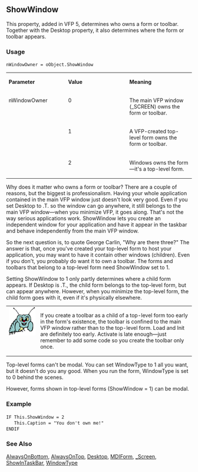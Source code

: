 ## ShowWindow

This property, added in VFP 5, determines who owns a form or toolbar. Together with the Desktop property, it also determines where the form or toolbar appears.

### Usage

```foxpro
nWindowOwner = oObject.ShowWindow
```
<table>
<tr>
  <td width="32%" valign="top">
  <p><b>Parameter</b></p>
  </td>
  <td width="23%" valign="top">
  <p><b>Value</b></p>
  </td>
  <td width="45%" valign="top">
  <p><b>Meaning</b></p>
  </td>
 </tr>
<tr>
  <td width="32%" rowspan="3" valign="top">
  <p>nWindowOwner</p>
  </td>
  <td width="23%" valign="top">
  <p>0</p>
  </td>
  <td width="45%" valign="top">
  <p>The main VFP window (_SCREEN) owns the form or toolbar.</p>
  </td>
 </tr>
<tr>
  <td width="33%" valign="top">
  <p>1</p>
  </td>
  <td width="67%" valign="top">
  <p>A VFP-created top-level form owns the form or toolbar.</p>
  </td>
 </tr>
<tr>
  <td width="33%" valign="top">
  <p>2</p>
  </td>
  <td width="67%" valign="top">
  <p>Windows owns the form&mdash;it's a top-level form.</p>
  </td>
 </tr>
</table>

Why does it matter who owns a form or toolbar? There are a couple of reasons, but the biggest is professionalism. Having your whole application contained in the main VFP window just doesn't look very good. Even if you set Desktop to .T. so the window can go anywhere, it still belongs to the main VFP window&mdash;when you minimize VFP, it goes along. That's not the way serious applications work. ShowWindow lets you create an independent window for your application and have it appear in the taskbar and behave independently from the main VFP window. 

So the next question is, to quote George Carlin, "Why are there three?" The answer is that, once you've created your top-level form to host your application, you may want to have it contain other windows (children). Even if you don't, you probably do want it to own a toolbar. The forms and toolbars that belong to a top-level form need ShowWindow set to 1. 

Setting ShowWindow to 1 only partly determines where a child form appears. If Desktop is .T., the child form belongs to the top-level form, but can appear anywhere. However, when you minimize the top-level form, the child form goes with it, even if it's physically elsewhere.

<table>
<tr>
  <td width="17%" valign="top">
<img width="95" height="78" src="bug.gif">
  </td>
  <td width="83%">
  <p>If you create a toolbar as a child of a top-level form too early in the form's existence, the toolbar is confined to the main VFP window rather than to the top-level form. Load and Init are definitely too early. Activate is late enough&mdash;just remember to add some code so you create the toolbar only once.</p>
  </td>
 </tr>
</table>

Top-level forms can't be modal. You can set WindowType to 1 all you want, but it doesn't do you any good. When you run the form, WindowType is set to 0 behind the scenes. 

However, forms shown in top-level forms (ShowWindow = 1) can be modal.

### Example

```foxpro
IF This.ShowWindow = 2
   This.Caption = "You don't own me!"
ENDIF
```
### See Also

[AlwaysOnBottom](s4g819.md), [AlwaysOnTop](s4g333.md), [Desktop](s4g594.md), [MDIForm](s4g604.md), [_Screen](s4g418.md), [ShowInTaskBar](s4g874.md), [WindowType](s4g634.md)